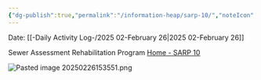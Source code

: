 ```yaml
---
{"dg-publish":true,"permalink":"/information-heap/sarp-10/","noteIcon":"","created":"2025-07-07T14:23:45.753-05:00"}
---
```


Date: [[-Daily Activity Log-/2025 02-February 26\|2025 02-February 26]]

Sewer Assessment Rehabilitation Program 
[Home - SARP 10](https://sarp10.com/)

![Pasted image 20250226153551.png](/img/user/Pasted%20image%2020250226153551.png)